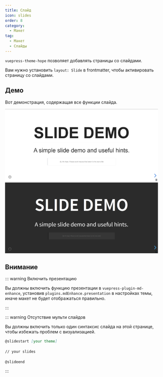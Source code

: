 ```yaml
---
title: Слайд
icon: slides
order: 8
category:
  - Макет
tag:
  - Макет
  - Слайды
---
```


`vuepress-theme-hope` позволяет добавлять страницы со слайдами.

Вам нужно установить `layout: Slide` в frontmatter, чтобы активировать страницу со слайдами.

<!-- more -->

## Демо

<ProjectLink name="md-enhance" path="/guide/presentation/demo.html">Вот демонстрация, содержащая все функции слайда</ProjectLink>.

![Скриншот страницы слайда](./assets/slides-light.png#light)
![Скриншот страницы слайда](./assets/slides-dark.png#dark)

## Внимание

::: warning Включить презентацию

Вы должны включить функцию презентации в `vuepress-plugin-md-enhance`, установив `plugins.mdEnhance.presentation` в настройках темы, иначе макет не будет отображаться правильно.

:::

::: warning Отсутствие мульти слайдов

Вы должны включить только один синтаксис слайда на этой странице, чтобы избежать проблем с визуализацией.

```md
@slidestart [your theme]

// your slides

@slideend
```

:::
